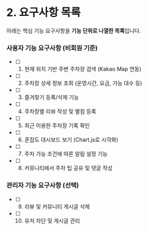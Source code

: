 # 2. 요구사항 목록

아래는 핵심 기능 요구사항을 **기능 단위로 나열한 목록**입니다.

### 사용자 기능 요구사항 (비회원 기준)

- [ ]  1. 현재 위치 기반 주변 주차장 검색 (Kakao Map 연동)
- [ ]  2. 주차장 상세 정보 조회 (운영시간, 요금, 가능 대수 등)
- [ ]  3. 즐겨찾기 등록/삭제 기능
- [ ]  4. 주차장별 리뷰 작성 및 별점 등록
- [ ]  5. 최근 이용한 주차장 기록 확인
- [ ]  6. 혼잡도 대시보드 보기 (Chart.js로 시각화)
- [ ]  7. 주차 가능 조건에 따른 알림 설정 기능
- [ ]  8. 커뮤니티에서 주차 팁 공유 및 댓글 작성

### 관리자 기능 요구사항 (선택)

- [ ]  9. 리뷰 및 커뮤니티 게시글 삭제
- [ ]  10. 유저 차단 및 게시글 관리